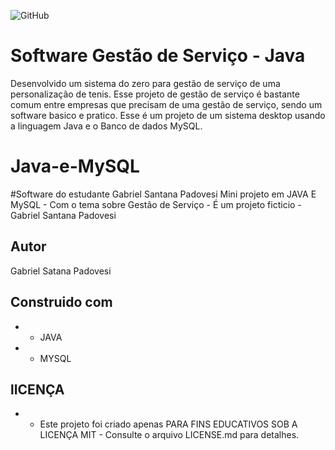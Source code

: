 ![GitHub](https://img.shields.io/github/license/GabrielSantanaP/Filmes-e-Series?style=for-the-badge)
# Software Gestão de Serviço - Java
Desenvolvido um sistema do zero para gestão de serviço de uma personalização de tenis. Esse projeto de gestão de serviço é bastante comum entre empresas que precisam de uma gestão de serviço, sendo um software basico e pratico. Esse é um projeto de um sistema desktop usando a linguagem Java e o Banco de dados MySQL.

# Java-e-MySQL
#Software do estudante Gabriel Santana Padovesi
Mini projeto em JAVA E MySQL    - Com o tema sobre Gestão de Serviço - É um projeto ficticio - Gabriel Santana Padovesi 
## Autor 
Gabriel Satana Padovesi

## Construido com 
* - JAVA
* - MYSQL

## lICENÇA
* - Este projeto foi criado apenas PARA FINS EDUCATIVOS SOB A LICENÇA MIT - Consulte o arquivo LICENSE.md para detalhes.
